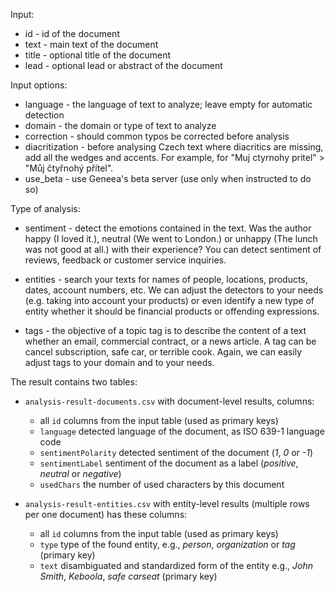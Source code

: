 Input:
* id - id of the document
* text - main text of the document
* title - optional title of the document 
* lead - optional lead or abstract of the document

Input options:
* language - the language of text to analyze; leave empty for automatic detection
* domain - the domain or type of text to analyze
* correction - should common typos be corrected before analysis
* diacritization - before analysing Czech text where diacritics are missing, add all the wedges and accents. For example, for "Muj ctyrnohy pritel" > "Můj čtyřnohý přítel".
* use_beta - use Geneea's beta server (use only when instructed to do so)


Type of analysis:    
    
* sentiment - detect the emotions contained in the text. Was the author happy (I loved it.), neutral (We went to London.) or unhappy (The lunch was not good at all.) with their experience? You can detect sentiment of reviews, feedback or customer service inquiries.

* entities - search your texts for names of people, locations, products, dates, account numbers, etc. We can adjust the detectors to your needs (e.g. taking into account your products) or even identify a new type of entity whether it should be financial products or offending expressions.

* tags - the objective of a topic tag is to describe the content of a text whether an email, commercial contract, or a news article. A tag can be cancel subscription, safe car, or terrible cook. Again, we can easily adjust tags to your domain and to your needs.


The result contains two tables:

* `analysis-result-documents.csv` with document-level results, columns:
    * all `id` columns from the input table (used as primary keys)
    * `language` detected language of the document, as ISO 639-1 language code
    * `sentimentPolarity` detected sentiment of the document (_1_, _0_ or _-1_)
    * `sentimentLabel` sentiment of the document as a label (_positive_, _neutral_ or _negative_)
    * `usedChars` the number of used characters by this document

* `analysis-result-entities.csv` with entity-level results (multiple rows per one document) has these columns:
    * all `id` columns from the input table (used as primary keys)
    * `type` type of the found entity, e.g., _person_, _organization_ or _tag_ (primary key)
    * `text` disambiguated and standardized form of the entity e.g., _John Smith_, _Keboola_, _safe carseat_ (primary key)

